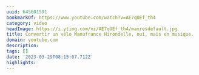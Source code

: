 ```yaml
---
uuid: 645601591
bookmarkOf: https://www.youtube.com/watch?v=AE7qUEf_th4
category: video
headImage: https://i.ytimg.com/vi/AE7qUEf_th4/maxresdefault.jpg
title: Convertir un vélo Manufrance Hirondelle, oui, mais en musique.
domain: youtube.com
description: 
tags: []
date: '2023-03-29T08:15:07.712Z'
highlights: 
---
```



